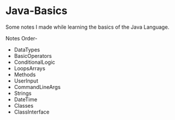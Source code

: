 # Java-Basics
Some notes I made while learning the basics of the Java Language.

Notes Order-
- DataTypes
- BasicOperators
- ConditionalLogic
- LoopsArrays
- Methods
- UserInput
- CommandLineArgs
- Strings
- DateTime
- Classes
- ClassInterface
